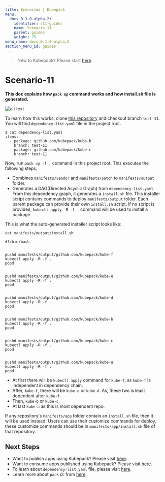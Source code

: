 ```yaml
---
title: Scenarios | Kubepack
menu:
  docs_0.1.0-alpha.2:
    identifier: s11-guides
    name: Scenario 11
    parent: guides
    weight: 75
menu_name: docs_0.1.0-alpha.2
section_menu_id: guides
---
```


> New to Kubepack? Please start [here](/docs/concepts/README.md).

# Scenario-11

**This doc explains how `pack up` command works and how install.sh file is generated.**

![alt text](/docs/_testdata/test-11/test-11.jpg)

To learn how this works, clone [this repository](https://kubepack/kube-a) and checkout branch `test-11`. You will find `dependency-list.yaml` file in the project root.

```console
$ cat dependency-list.yaml
items:
  - package: github.com/kubepack/kube-b
    branch: test-11
  - package: github.com/kubepack/kube-c
    branch: test-11
```

Now, run `pack up -f .` command in this project root. This executes the following steps.

 - Combines `manifests/vendor` and `manifests/patch` to `manifests/output` folder.
 - Generates a DAG(Directed Acyclic Graph) from `dependency-list.yaml`. From this dependency graph, it generates a `install.sh` file. This installer script contains commands to deploy `manifests/output` folder. Each parent package can provide their own `install.sh` script. If no script is provided, `kubectl apply -R -f .` command will be used to install a package.

This is what the auto-generated installer script looks like:

```console
cat manifests/output/install.sh

#!/bin/bash


pushd manifests/output/github.com/kubepack/kube-f
kubectl apply -R -f .
popd


pushd manifests/output/github.com/kubepack/kube-e
kubectl apply -R -f .
popd


pushd manifests/output/github.com/kubepack/kube-d
kubectl apply -R -f .
popd


pushd manifests/output/github.com/kubepack/kube-b
kubectl apply -R -f .
popd


pushd manifests/output/github.com/kubepack/kube-c
kubectl apply -R -f .
popd


pushd manifests/output/github.com/kubepack/kube-a
kubectl apply -R -f .
popd
```

  - At first there will be `kubectl apply` command for `kube-f`, as `kube-f` is independent in dependency chain.
  - After, `kube-f`, there will be `kube-e` or `kube-d`. As, these two is least dependent after `kube-f`.
  - Then, `kube-b` or `kube-c`,
  - At last `kube-a` as this is most dependent repo.

If any repository's `manifests/app` folder contain an `install.sh` file, then it will be used instead. Users can use their customize commands for deploy, these customize commands should be in `manifests/app/install.sh` file of that repository.


## Next Steps

- Want to publish apps using Kubepack? Please visit [here](/docs/concepts/how/publisher.md).
- Want to consume apps published using Kubepack? Please visit [here](/docs/concepts/how/user.md).
- To learn about `dependency-list.yaml` file, please visit [here](/docs/concepts/how/manifest.md).
- Learn more about `pack` cli from [here](/docs/concepts/how/cli.md).